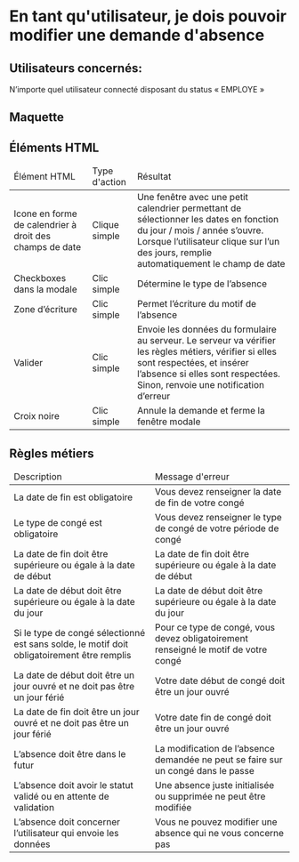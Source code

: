 # En tant qu'utilisateur, je dois pouvoir modifier une demande d'absence

 ## Utilisateurs concernés:

N’importe quel utilisateur connecté disposant du status « EMPLOYE »

## Maquette



## Éléments HTML

<table>
<thead>
    <tr>
        <td>Élément HTML</td>
        <td>Type d'action</td>
        <td>Résultat</td>
    </tr>
</thead>
<tbody>
    <tr>
        <td>Icone en forme de calendrier à droit des champs de date</td>
        <td>Clique simple</td>
        <td>Une fenêtre avec une petit calendrier permettant de sélectionner les dates en fonction du jour / mois / année s’ouvre. Lorsque l’utilisateur clique sur l’un des jours, remplie automatiquement le champ de date</td>
    </tr>
    <tr>
        <td>Checkboxes dans la modale</td>
        <td>Clic simple</td>
        <td>Détermine le type de l’absence</td>
    </tr>
    <tr>
        <td>Zone d’écriture</td>
        <td>Clic simple</td>
        <td>Permet l’écriture du motif de l’absence</td>
    </tr>
    <tr>
        <td>Valider</td>
        <td>Clic simple </td>
        <td>Envoie les données du formulaire au serveur. Le serveur va vérifier les règles métiers, vérifier si elles sont respectées, et insérer l’absence si elles sont respectées. Sinon, renvoie une notification d’erreur</td>
    </tr>
    <tr>
        <td>Croix noire</td>
        <td>Clic simple</td>
        <td>Annule la demande et ferme la fenêtre modale</td>
    </tr>
</tbody>
</table>

## Règles métiers


<table>
<thead>
    <tr>
        <td>Description</td>
        <td>Message d'erreur</td>
    </tr>
</thead>
<tbody>
    <tr>
        <td>La date de fin est obligatoire</td>
        <td>Vous devez renseigner la date de fin de votre congé</td>
    </tr>
    <tr>
        <td>Le type de congé est obligatoire</td>
        <td>Vous devez renseigner le type de congé de votre période de congé</td>
    </tr>
    <tr>
        <td>La date de fin doit être supérieure ou égale à la date de début</td>
        <td>La date de fin doit être supérieure ou égale à la date de début</td>
    </tr>
    <tr>
        <td>La date de début doit être supérieure ou égale à la date du jour</td>
        <td>La date de début doit être supérieure ou égale à la date du jour</td>
    </tr>
    <tr>
        <td>Si le type de congé sélectionné est sans solde, le motif doit obligatoirement être remplis</td>
        <td>Pour ce type de congé, vous devez obligatoirement renseigné le motif de votre congé</td>
    </tr>
    <tr>
        <td>La date de début doit être un jour ouvré et ne doit pas être un jour férié</td>
        <td>Votre date début de congé doit être un jour ouvré</td>
    </tr>
    <tr>
        <td>La date de fin doit être un jour ouvré et ne doit pas être un jour férié</td>
        <td>Votre date fin de congé doit être un jour ouvré</td>
    </tr>
    <tr>
        <td>L’absence doit être dans le futur</td>
        <td>La modification de l’absence demandée ne peut se faire sur un congé dans le passe</td>
    </tr>
    <tr>
        <td>L’absence doit avoir le statut validé ou en attente de validation</td>
        <td>Une absence juste initialisée ou supprimée ne peut être modifiée</td>
    </tr>
    <tr>
        <td>L’absence doit concerner l’utilisateur qui envoie les données</td>
        <td>Vous ne pouvez modifier une absence qui ne vous concerne pas</td>
    </tr>
</tbody>
</table>

